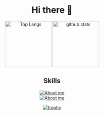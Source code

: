<div align='center'>
  
# Hi there 👋

  <img alt="Top Langs" height="150px" src="https://github-readme-stats.vercel.app/api/top-langs/?username=X13467980&layout=compact&show_icons=true&theme=onedark" />
  <img alt="github stats" height="150px" src="https://github-readme-stats.vercel.app/api?username=X13467980&theme=onedark&show_icons=ture"/>

## Skills

[![About me](https://skillicons.dev/icons?i=python,swift,c,html,css,ts,js,nextjs,react,cpp,matlab,latex&theme=dark)](https://skillicons.dev)  
[![About me](https://skillicons.dev/icons?i=vscode,git,github,fastapi,firebase,supabase,postgres,mysql,postman&theme=dark)](https://skillicons.dev)

[![trophy](https://github-profile-trophy.vercel.app/?username=X13467980&column=6)](https://github.com/ryo-ma/github-profile-trophy)
